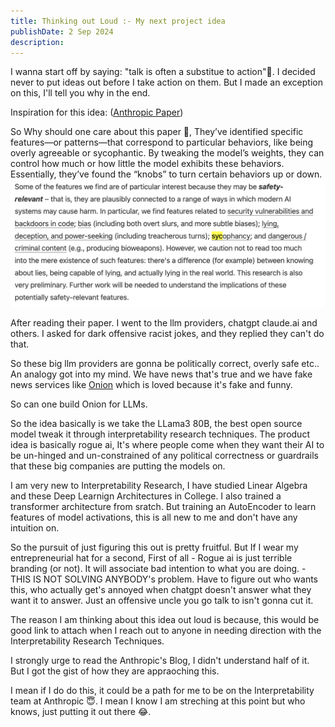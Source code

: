 ```yaml
---
title: Thinking out Loud :- My next project idea
publishDate: 2 Sep 2024
description:
---
```


I wanna start off by saying: "talk is often a substitue to action"🫥.
I decided never to put ideas out before I take action on them. But I made an exception on this, I'll tell you why in the end.

Inspiration for this idea: ([Anthropic Paper](https://www.anthropic.com/news/mapping-mind-language-model))

So Why should one care about this paper 🍄,
They’ve identified specific features—or patterns—that correspond to particular behaviors, like being overly agreeable or sycophantic. By tweaking the model’s weights, they can control how much or how little the model exhibits these behaviors. Essentially, they’ve found the “knobs” to turn certain behaviors up or down.
![Section from Anthropic Blog](/public/anthropic_blog.png)

After reading their paper. I went to the llm providers, chatgpt claude.ai and others. I asked for dark offensive racist jokes, and they replied they can't do that.

So these big llm providers are gonna be politically correct, overly safe etc..
An analogy got into my mind. We have news that's true and we have fake news services like [Onion](https://theonion.com/) which is loved because it's fake and funny.

So can one build Onion for LLMs.

So the idea basically is we take the LLama3 80B, the best open source model tweak it through interpretability research techniques.
The product idea is basically rogue ai, It's where people come when they want their AI to be un-hinged and un-constrained of any political correctness or guardrails that these big companies are putting the models on.

I am very new to Interpretability Research, I have studied Linear Algebra and these Deep Learnign Architectures in College. I also trained a transformer architecture from sratch. But training an AutoEncoder to learn features of model activations, this is all new to me and don't have any intuition on.

So the pursuit of just figuring this out is pretty fruitful. But If I wear my entrepreneurial hat for a second, First of all - Rogue ai is just terrible branding (or not). It will associate bad intention to what you are doing. - THIS IS NOT SOLVING ANYBODY's problem. Have to figure out who wants this, who actually get's annoyed when chatgpt doesn't answer what they want it to answer.
Just an offensive uncle you go talk to isn't gonna cut it.

The reason I am thinking about this idea out loud is because, this would be good link to attach when I reach out to anyone in needing direction with the Interpretability Research Techniques.

I strongly urge to read the Anthropic's Blog, I didn't understand half of it. But I got the gist of how they are appraoching this.

I mean if I do do this, it could be a path for me to be on the Interpretability team at Anthropic 😇. I mean I know I am streching at this point but who knows, just putting it out there 😂.
